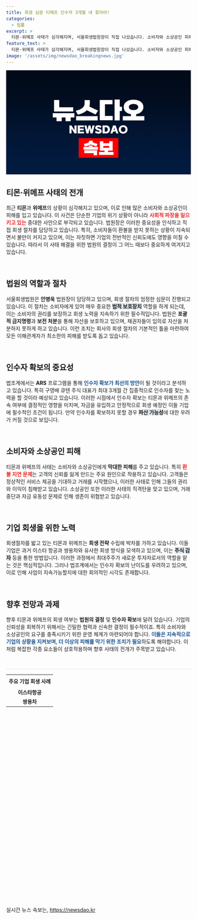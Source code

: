 ```yaml
---
title: 회생 심문 티메프 인수자 3개월 내 찾아야!
categories:
  - 법률
excerpt: >
  티몬·위메프 사태가 심각해지며, 서울회생법원장이 직접 나섰습니다. 소비자와 소상공인 피해 예상 속, 인수자 확보가 생사의 갈림길로 부각되고 있습니다. 파산 시 피해는 더욱 커질 전망! 클릭해 자세한 상황을 확인하세요!
feature_text: >
  티몬·위메프 사태가 심각해지며, 서울회생법원장이 직접 나섰습니다. 소비자와 소상공인 피해 예상 속, 인수자 확보가 생사의 갈림길로 부각되고 있습니다. 파산 시 피해는 더욱 커질 전망! 클릭해 자세한 상황을 확인하세요!
image: '/assets/img/newsdao_breakingnews.jpg'
---
```


<p><img src="/assets/img/newsdao_breakingnews.jpg" alt="implanttips 속보" /></p>

<h2 data-ke-size="size26">티몬·위메프 사태의 전개</h2>

<p data-ke-size="size16">최근 <b>티몬</b>과 <b>위메프</b>의 상황이 심각해지고 있으며, 이로 인해 많은 소비자와 소상공인이 피해를 입고 있습니다. 이 사건은 단순한 기업의 위기 상황이 아니라 <b><span style="color: #ee2323;">사회적 파장을 일으키고 있는</span></b> 중대한 사안으로 부각되고 있습니다. 법원장은 이러한 중요성을 인식하고 직접 회생 절차를 담당하고 있습니다. 특히, 소비자들이 환불을 받지 못하는 상황이 지속되면서 불만이 커지고 있으며, 이는 자칫하면 기업의 전반적인 신뢰도에도 영향을 미칠 수 있습니다. 따라서 이 사태 해결을 위한 법원의 결정이 그 어느 때보다 중요하게 여겨지고 있습니다.</p>

<p data-ke-size="size16">&nbsp;</p>

<h2 data-ke-size="size26">법원의 역할과 절차</h2>

<p data-ke-size="size16">서울회생법원은 <b>안병욱</b> 법원장이 담당하고 있으며, 회생 절차의 엄정한 심문이 진행되고 있습니다. 이 절차는 소비자에게 있어 매우 중요한 <b><span style="background-color: #21538527;">법적 보호장치</span></b> 역할을 하게 되는데, 이는 소비자의 권리를 보장하고 회생 노력을 지속하기 위한 필수적입니다. 법원은 <b>포괄적 금지명령</b>과 <b>보전 처분</b>을 통해 자산을 보호하고 있으며, 채권자들이 임의로 자산을 처분하지 못하게 하고 있습니다. 이런 조치는 회사의 회생 절차의 기본적인 틀을 마련하여 모든 이해관계자가 최소한의 피해를 받도록 돕고 있습니다.</p>

<p data-ke-size="size16">&nbsp;</p>

<h2 data-ke-size="size26">인수자 확보의 중요성</h2>

<p data-ke-size="size16">법조계에서는 <b>ARS</b> 프로그램을 통해 <b><span style="color: #1a5490;">인수자 확보가 최선의 방안</span></b>이 될 것이라고 분석하고 있습니다. 특히 구영배 큐텐 주식 대표가 최대 3개월 간 집중적으로 인수자를 찾는 노력을 할 것이라 예상되고 있습니다. 이러한 시점에서 인수자 확보는 티몬과 위메프의 존속 여부에 결정적인 영향을 미치며, 자금을 유입하고 안정적으로 회생 예정인 이들 기업에 필수적인 조건이 됩니다. 만약 인수자를 확보하지 못할 경우 <b><span style="background-color: #21538527;">파산 가능성</span></b>에 대한 우려가 커질 것으로 보입니다.</p>

<p data-ke-size="size16">&nbsp;</p>

<h2 data-ke-size="size26">소비자와 소상공인 피해</h2>

<p data-ke-size="size16">티몬과 위메프의 사태는 소비자와 소상공인에게 <b>막대한 피해</b>를 주고 있습니다. 특히 <b><span style="color: #ee2323;">환불 지연 문제</span></b>는 고객의 신뢰를 잃게 만드는 주요 원인으로 작용하고 있습니다. 고객들은 정상적인 서비스 제공을 기대하고 거래를 시작했으나, 이러한 사태로 인해 그들의 권리와 이익이 침해받고 있습니다. 소상공인 또한 이러한 사태의 직격탄을 맞고 있으며, 거래 중단과 자금 유동성 문제로 인해 생존이 위협받고 있습니다.</p>

<p data-ke-size="size16">&nbsp;</p>

<h2 data-ke-size="size26">기업 회생을 위한 노력</h2>

<p data-ke-size="size16">회생절차를 밟고 있는 티몬과 위메프는 <b>회생 전략</b> 수립에 박차를 가하고 있습니다. 이들 기업은 과거 이스타 항공과 쌍용차와 유사한 회생 방식을 모색하고 있으며, 이는 <b><span style="background-color: #21538527;">주식 감자</span></b> 등을 통한 방법입니다. 이러한 과정에서 최대주주가 새로운 투자자로서의 역할을 맡는 것은 핵심적입니다. 그러나 법조계에서는 인수자 확보의 난이도를 우려하고 있으며, 이로 인해 사업이 지속가능할지에 대한 회의적인 시각도 존재합니다.</p>

<p data-ke-size="size16">&nbsp;</p>

<h2 data-ke-size="size26">향후 전망과 과제</h2>

<p data-ke-size="size16">향후 티몬과 위메프의 회생 여부는 <b>법원의 결정</b> 및 <b>인수자 확보</b>에 달려 있습니다. 기업의 신뢰성을 회복하기 위해서는 긴밀한 협력과 신속한 결정이 필수적이죠. 특히 소비자와 소상공인의 요구를 충족시키기 위한 운영 체계가 마련되어야 합니다. <b><span style="color: #1a5490;">이들은 지속적으로 기업의 상황을 지켜보며, 더 이상의 피해를 막기 위한 조치가 필요</span></b>하도록 해야합니다. 이처럼 복잡한 각종 요소들이 상호작용하며 향후 사태의 전개가 주목받고 있습니다.</p>

<p data-ke-size="size16">&nbsp;</p>

<hr style="height: 1px; border: none; background-color: #e0e0e0;" />

<table style="width: 100%; border-collapse: collapse;">
    <tbody>
        <tr>
            <td style="text-align: center; height: 30px;"><b>주요 기업 회생 사례</b></td>
        </tr>
        <tr>
            <td style="text-align: center; height: 17px;"><b>이스타항공</b></td>
        </tr>
        <tr>
            <td style="text-align: center; height: 17px;"><b>쌍용차</b></td>
        </tr>
    </tbody>
</table>

<p data-ke-size="size16">&nbsp;</p>

<p data-ke-size="size16">&nbsp;</p> 

<p data-ke-size="size16">&nbsp;</p> 

<p data-ke-size="size16">&nbsp;</p> 

<p data-ke-size="size16">&nbsp;</p> 

<p data-ke-size="size16">&nbsp;</p> 

<p data-ke-size="size16">&nbsp;</p>

<p data-ke-size="size16">&nbsp;</p> 

<p data-ke-size="size16">&nbsp;</p> 

<p data-ke-size="size16">&nbsp;</p> 

<p data-ke-size="size16">&nbsp;</p> 

<p data-ke-size="size16">&nbsp;</p> 

<p data-ke-size="size16">&nbsp;</p> 

<p data-ke-size="size16">&nbsp;</p> 

<p data-ke-size="size16">&nbsp;</p> 

<p data-ke-size="size16">&nbsp;</p> 

<p data-ke-size="size16">&nbsp;</p> 
실시간 뉴스 속보는, <a href="https://newsdao.kr" rel="dofollow">https://newsdao.kr</a>


